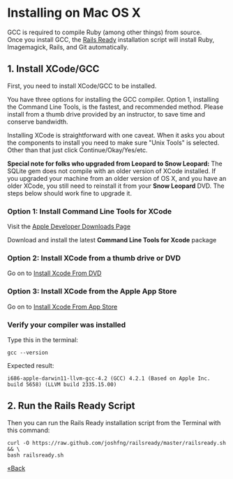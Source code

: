 # Installing on Mac OS X

GCC is required to compile Ruby (among other things) from source.  
Once you install GCC, the [Rails Ready][rails-ready] installation script will install Ruby, Imagemagick, Rails, and Git 
automatically.

[rails-ready]:https://github.com/joshfng/railsready

## 1. Install XCode/GCC
First, you need to install XCode/GCC to be installed.  

You have three options for installing the GCC compiler. Option 1, installing the Command Line Tools, 
is the fastest, and recommended method. Please install from a thumb drive provided by an instructor, to save time and
conserve bandwidth.

Installing XCode is straightforward with one caveat. When it asks you about the components to install you need to make 
sure "Unix Tools" is selected. Other than that just click Continue/Okay/Yes/etc.

**Special note for folks who upgraded from Leopard to Snow Leopard:** The SQLite gem does not compile with an older 
version of XCode installed. If you upgraded your machine from an older  version of OS X, and you have an older XCode, 
you still need to reinstall it from your **Snow Leopard** DVD. The steps below should work fine to upgrade it.


### Option 1: Install Command Line Tools for XCode
Visit the [Apple Developer Downloads Page](https://developer.apple.com/downloads)

Download and install the latest **Command Line Tools for Xcode** package


### Option 2: Install XCode from a thumb drive or DVD
Go on to [Install Xcode From DVD](/installfest/install_xcode_from_dvd)


### Option 3: Install XCode from the Apple App Store
Go on to [Install Xcode From App Store](/installfest/install_xcode_from_app_store)


### Verify your compiler was installed
Type this in the terminal:

```text
gcc --version
```

Expected result:

```text
i686-apple-darwin11-llvm-gcc-4.2 (GCC) 4.2.1 (Based on Apple Inc. build 5658) (LLVM build 2335.15.00)
```


## 2. Run the Rails Ready Script
Then you can run the Rails Ready installation script from the Terminal with this command:

```text
curl -O https://raw.github.com/joshfng/railsready/master/railsready.sh && \
bash railsready.sh
```

[«Back](/ruby_from_scratch)
